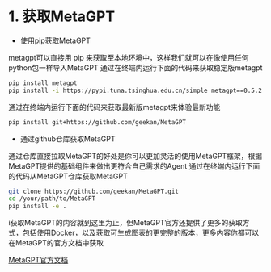 # 1. 获取MetaGPT

- 使用pip获取MetaGPT  

metagpt可以直接用 pip 来获取至本地环境中，这样我们就可以在像使用任何python包一样导入MetaGPT
通过在终端内运行下面的代码来获取稳定版metagpt

```bash
pip install metagpt
pip install -i https://pypi.tuna.tsinghua.edu.cn/simple metagpt==0.5.2（推荐）
```

通过在终端内运行下面的代码来获取最新版metagpt来体验最新功能

```bash
pip install git+https://github.com/geekan/MetaGPT
```

- 通过github仓库获取MetaGPT

通过仓库直接拉取MetaGPT的好处是你可以更加灵活的使用MetaGPT框架，根据MetaGPT提供的基础组件来做出更符合自己需求的Agent
通过在终端内运行下面的代码从MetaGPT仓库获取MetaGPT

```bash
git clone https://github.com/geekan/MetaGPT.git
cd /your/path/to/MetaGPT
pip install -e .
```

i获取MetaGPT的内容就到这里为止，但MetaGPT官方还提供了更多的获取方式，包括使用Docker，以及获取可生成图表的更完整的版本，更多内容你都可以在MetaGPT的官方文档中获取

[MetaGPT官方文档](https://docs.deepwisdom.ai/zhcn/guide/get_started/installation.html#%E5%AE%89%E8%A3%85%E5%85%A8%E9%83%A8%E5%8A%9F%E8%83%BD)